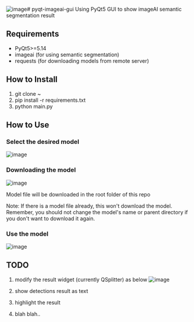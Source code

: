 ![image](https://github.com/yjg30737/pyqt-imageai-gui/assets/55078043/36defea9-4f92-4513-be22-1a1c6e96621a)# pyqt-imageai-gui
Using PyQt5 GUI to show imageAI semantic segmentation result

## Requirements
* PyQt5>=5.14
* imageai (for using semantic segmentation)
* requests (for downloading models from remote server)

## How to Install
1. git clone ~
2. pip install -r requirements.txt
3. python main.py

## How to Use
### Select the desired model
![image](https://github.com/yjg30737/pyqt-imageai-gui/assets/55078043/e947be1b-56bc-4d11-9092-9225df7d7436)

### Downloading the model
![image](https://github.com/yjg30737/pyqt-imageai-gui/assets/55078043/4b9783f1-5fe7-4af7-9f24-498d00867715)

Model file will be downloaded in the root folder of this repo

Note: If there is a model file already, this won't download the model. Remember, you should not change the model's name or parent directory if you don't want to download it again.

### Use the model
![image](https://github.com/yjg30737/pyqt-imageai-gui/assets/55078043/f88fbe78-e7bc-49cb-9bb2-394715c7dc88)

## TODO
1. modify the result widget (currently QSplitter) as below
![image](https://github.com/yjg30737/pyqt-imageai-gui/assets/55078043/16301b2b-9971-43b3-9aba-24bc1a91e9ab)

2. show detections result as text
3. highlight the result
4. blah blah..
